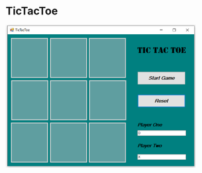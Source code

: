 # **TicTacToe**

![Image of TicTacToe](https://github.com/nate51315/TicTacToe/blob/master/images/tictactoe.png)
